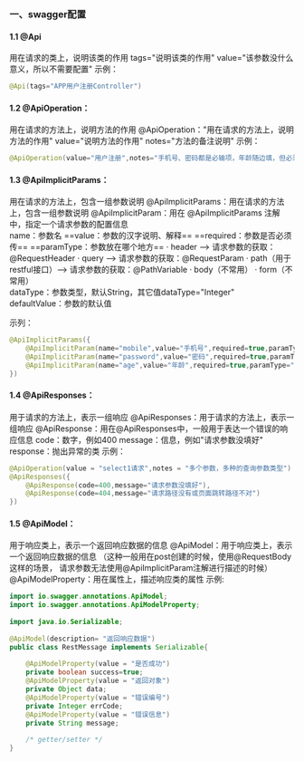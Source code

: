 ### 一、swagger配置

#### 1.1 @Api

用在请求的类上，说明该类的作用
   tags="说明该类的作用"
   value="该参数没什么意义，所以不需要配置"
示例：

```java
@Api(tags="APP用户注册Controller")
```

#### 1.2 @ApiOperation：

用在请求的方法上，说明方法的作用
@ApiOperation："用在请求的方法上，说明方法的作用"
  value="说明方法的作用"
  notes="方法的备注说明"
示例：

```java
@ApiOperation(value="用户注册",notes="手机号、密码都是必输项，年龄随边填，但必须是数字")
```

#### 1.3 @ApiImplicitParams：

用在请求的方法上，包含一组参数说明
   @ApiImplicitParams：用在请求的方法上，包含一组参数说明
   @ApiImplicitParam：用在 @ApiImplicitParams 注解中，指定一个请求参数的配置信息    
    name：参数名
    ==value：参数的汉字说明、解释==
	==required：参数是否必须传==
    ==paramType：参数放在哪个地方==
      · header --> 请求参数的获取：@RequestHeader
      · query --> 请求参数的获取：@RequestParam
      · path（用于restful接口）--> 请求参数的获取：@PathVariable
      · body（不常用）
      · form（不常用）   
    dataType：参数类型，默认String，其它值dataType="Integer"    
    defaultValue：参数的默认值

示列：

```java
@ApiImplicitParams({
    @ApiImplicitParam(name="mobile",value="手机号",required=true,paramType="form"),
    @ApiImplicitParam(name="password",value="密码",required=true,paramType="form"),
    @ApiImplicitParam(name="age",value="年龄",required=true,paramType="form",dataType="Integer")
})
```

#### 1.4 @ApiResponses：

用于请求的方法上，表示一组响应
   @ApiResponses：用于请求的方法上，表示一组响应
   @ApiResponse：用在@ApiResponses中，一般用于表达一个错误的响应信息
    code：数字，例如400
    message：信息，例如"请求参数没填好"
    response：抛出异常的类
示例：

```java
@ApiOperation(value = "select1请求",notes = "多个参数，多种的查询参数类型")
@ApiResponses({
    @ApiResponse(code=400,message="请求参数没填好"),
    @ApiResponse(code=404,message="请求路径没有或页面跳转路径不对")
})
```

#### 1.5 @ApiModel：

用于响应类上，表示一个返回响应数据的信息
   @ApiModel：用于响应类上，表示一个返回响应数据的信息
      （这种一般用在post创建的时候，使用@RequestBody这样的场景，
      请求参数无法使用@ApiImplicitParam注解进行描述的时候）
   @ApiModelProperty：用在属性上，描述响应类的属性
示例:

```java
import io.swagger.annotations.ApiModel;
import io.swagger.annotations.ApiModelProperty;
 
import java.io.Serializable;
 
@ApiModel(description= "返回响应数据")
public class RestMessage implements Serializable{
 
    @ApiModelProperty(value = "是否成功")
    private boolean success=true;
    @ApiModelProperty(value = "返回对象")
    private Object data;
    @ApiModelProperty(value = "错误编号")
    private Integer errCode;
    @ApiModelProperty(value = "错误信息")
    private String message;
 
    /* getter/setter */
}
```

 

